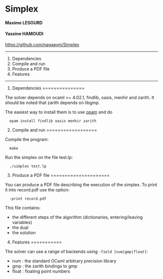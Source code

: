 # Simplex

#### Maxime LESOURD
#### Yassine HAMOUDI

https://github.com/nagaaym/Simplex

******************************************************************************

1. Dependencies
2. Compile and run
3. Produce a PDF file
4. Features

******************************************************************************


1. Dependencies
===============

The solver depends on ocaml >= 4.02.1, findlib, oasis, menhir and zarith.
It should be noted that zarith depends on libgmp.

The easiest way to install them is to use [opam](https://opam.ocaml.org/) and do
```
  opam install findlib oasis menhir zarith
```

2. Compile and run
==================

Compile the program:
```
  make
```

Run the simplex on the file test.lp:
```
  ./simplex test.lp
```

3. Produce a PDF file
=====================

You can produce a PDF file describing the execution of the simplex. To print it into record.pdf use the option:
```
  -print record.pdf
```

This file contains:
  - the different steps of the algorithm (dictionaries, entering/leaving variables)
  - the dual
  - the solution

4. Features
===========

The solver can use a range of backends using ```-field [num|gmp|float]```:
  - num : the standard OCaml arbitrary precision library
  - gmp : the zarith bindings to gmp
  - float : floating point numbers
